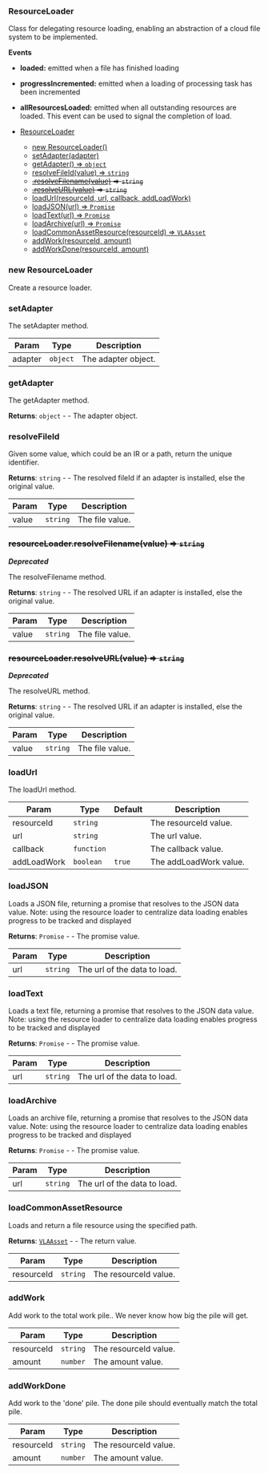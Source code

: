 <a name="ResourceLoader"></a>

### ResourceLoader
Class for delegating resource loading, enabling an abstraction of a cloud file system to be implemented.

**Events**
* **loaded:** emitted when a file has finished loading
* **progressIncremented:** emitted when a loading of processing task has been incremented
* **allResourcesLoaded:** emitted when all outstanding resources are loaded. This event can be used to signal the completion of load.



* [ResourceLoader](#ResourceLoader)
    * [new ResourceLoader()](#new-ResourceLoader)
    * [setAdapter(adapter)](#setAdapter)
    * [getAdapter() ⇒ <code>object</code>](#getAdapter)
    * [resolveFileId(value) ⇒ <code>string</code>](#resolveFileId)
    * ~~[.resolveFilename(value)](#ResourceLoader+resolveFilename) ⇒ <code>string</code>~~
    * ~~[.resolveURL(value)](#ResourceLoader+resolveURL) ⇒ <code>string</code>~~
    * [loadUrl(resourceId, url, callback, addLoadWork)](#loadUrl)
    * [loadJSON(url) ⇒ <code>Promise</code>](#loadJSON)
    * [loadText(url) ⇒ <code>Promise</code>](#loadText)
    * [loadArchive(url) ⇒ <code>Promise</code>](#loadArchive)
    * [loadCommonAssetResource(resourceId) ⇒ <code>VLAAsset</code>](#loadCommonAssetResource)
    * [addWork(resourceId, amount)](#addWork)
    * [addWorkDone(resourceId, amount)](#addWorkDone)

<a name="new_ResourceLoader_new"></a>

### new ResourceLoader
Create a resource loader.

<a name="ResourceLoader+setAdapter"></a>

### setAdapter
The setAdapter method.



| Param | Type | Description |
| --- | --- | --- |
| adapter | <code>object</code> | The adapter object. |

<a name="ResourceLoader+getAdapter"></a>

### getAdapter
The getAdapter method.


**Returns**: <code>object</code> - - The adapter object.  
<a name="ResourceLoader+resolveFileId"></a>

### resolveFileId
Given some value, which could be an IR or a path, return the unique identifier.


**Returns**: <code>string</code> - - The resolved fileId if an adapter is installed, else the original value.  

| Param | Type | Description |
| --- | --- | --- |
| value | <code>string</code> | The file value. |

<a name="ResourceLoader+resolveFilename"></a>

### ~~resourceLoader.resolveFilename(value) ⇒ <code>string</code>~~
***Deprecated***

The resolveFilename method.


**Returns**: <code>string</code> - - The resolved URL if an adapter is installed, else the original value.  

| Param | Type | Description |
| --- | --- | --- |
| value | <code>string</code> | The file value. |

<a name="ResourceLoader+resolveURL"></a>

### ~~resourceLoader.resolveURL(value) ⇒ <code>string</code>~~
***Deprecated***

The resolveURL method.


**Returns**: <code>string</code> - - The resolved URL if an adapter is installed, else the original value.  

| Param | Type | Description |
| --- | --- | --- |
| value | <code>string</code> | The file value. |

<a name="ResourceLoader+loadUrl"></a>

### loadUrl
The loadUrl method.



| Param | Type | Default | Description |
| --- | --- | --- | --- |
| resourceId | <code>string</code> |  | The resourceId value. |
| url | <code>string</code> |  | The url value. |
| callback | <code>function</code> |  | The callback value. |
| addLoadWork | <code>boolean</code> | <code>true</code> | The addLoadWork value. |

<a name="ResourceLoader+loadJSON"></a>

### loadJSON
Loads a JSON file, returning a promise that resolves to the JSON data value.
Note: using the resource loader to centralize data loading enables progress to be tracked and displayed


**Returns**: <code>Promise</code> - - The promise value.  

| Param | Type | Description |
| --- | --- | --- |
| url | <code>string</code> | The url of the data to load. |

<a name="ResourceLoader+loadText"></a>

### loadText
Loads a text file, returning a promise that resolves to the JSON data value.
Note: using the resource loader to centralize data loading enables progress to be tracked and displayed


**Returns**: <code>Promise</code> - - The promise value.  

| Param | Type | Description |
| --- | --- | --- |
| url | <code>string</code> | The url of the data to load. |

<a name="ResourceLoader+loadArchive"></a>

### loadArchive
Loads an archive file, returning a promise that resolves to the JSON data value.
Note: using the resource loader to centralize data loading enables progress to be tracked and displayed


**Returns**: <code>Promise</code> - - The promise value.  

| Param | Type | Description |
| --- | --- | --- |
| url | <code>string</code> | The url of the data to load. |

<a name="ResourceLoader+loadCommonAssetResource"></a>

### loadCommonAssetResource
Loads and return a file resource using the specified path.


**Returns**: <code>[VLAAsset](api/SceneTree/VLAAsset.md)</code> - - The return value.  

| Param | Type | Description |
| --- | --- | --- |
| resourceId | <code>string</code> | The resourceId value. |

<a name="ResourceLoader+addWork"></a>

### addWork
Add work to the total work pile.. We never know how big the pile will get.



| Param | Type | Description |
| --- | --- | --- |
| resourceId | <code>string</code> | The resourceId value. |
| amount | <code>number</code> | The amount value. |

<a name="ResourceLoader+addWorkDone"></a>

### addWorkDone
Add work to the 'done' pile. The done pile should eventually match the total pile.



| Param | Type | Description |
| --- | --- | --- |
| resourceId | <code>string</code> | The resourceId value. |
| amount | <code>number</code> | The amount value. |

